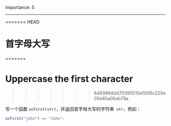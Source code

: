 importance: 5

---

<<<<<<< HEAD
# 首字母大写
=======
# Uppercase the first character
>>>>>>> 646989dd470395510e1006c220e05e85a06eb78a

写一个函数 `ucFirst(str)`，并返回首字母大写的字符串` str`，例如：

```js
ucFirst("john") == "John";
```

